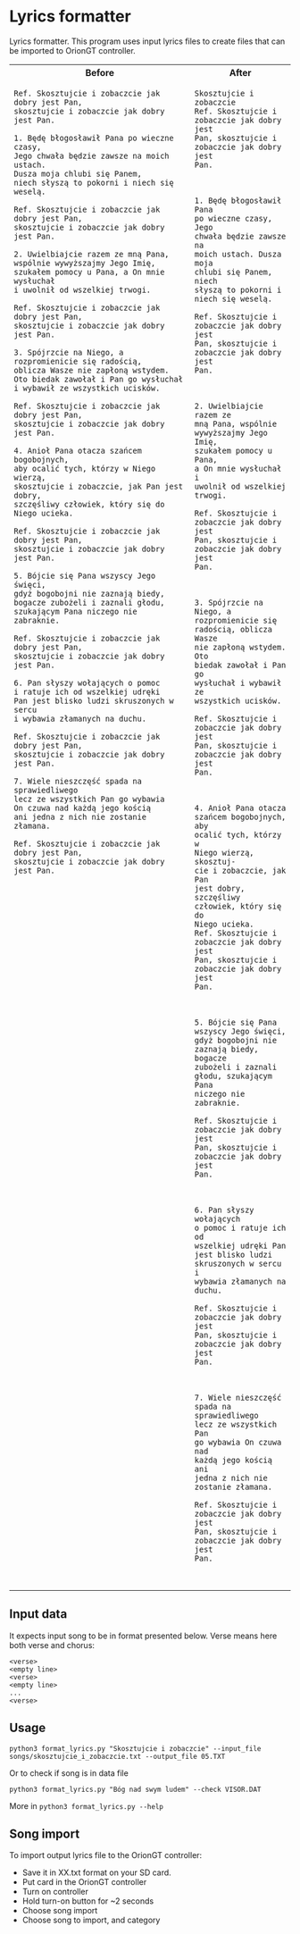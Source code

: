 # Lyrics formatter

Lyrics formatter.
This program uses input lyrics files to create files that can be imported to OrionGT controller.

<table>
<tr>
<th> Before </th>
<th> After </th>
</tr>
<tr>
<td valign='top'>

```
Ref. Skosztujcie i zobaczcie jak dobry jest Pan,
skosztujcie i zobaczcie jak dobry jest Pan.

1. Będę błogosławił Pana po wieczne czasy,
Jego chwała będzie zawsze na moich ustach.
Dusza moja chlubi się Panem,
niech słyszą to pokorni i niech się weselą.

Ref. Skosztujcie i zobaczcie jak dobry jest Pan,
skosztujcie i zobaczcie jak dobry jest Pan.

2. Uwielbiajcie razem ze mną Pana,
wspólnie wywyższajmy Jego Imię,
szukałem pomocy u Pana, a On mnie wysłuchał
i uwolnił od wszelkiej trwogi.

Ref. Skosztujcie i zobaczcie jak dobry jest Pan,
skosztujcie i zobaczcie jak dobry jest Pan.

3. Spójrzcie na Niego, a rozpromienicie się radością,
oblicza Wasze nie zapłoną wstydem.
Oto biedak zawołał i Pan go wysłuchał
i wybawił ze wszystkich ucisków.

Ref. Skosztujcie i zobaczcie jak dobry jest Pan,
skosztujcie i zobaczcie jak dobry jest Pan.

4. Anioł Pana otacza szańcem bogobojnych,
aby ocalić tych, którzy w Niego wierzą,
skosztujcie i zobaczcie, jak Pan jest dobry,
szczęśliwy człowiek, który się do Niego ucieka.

Ref. Skosztujcie i zobaczcie jak dobry jest Pan,
skosztujcie i zobaczcie jak dobry jest Pan.

5. Bójcie się Pana wszyscy Jego święci,
gdyż bogobojni nie zaznają biedy,
bogacze zubożeli i zaznali głodu,
szukającym Pana niczego nie zabraknie.

Ref. Skosztujcie i zobaczcie jak dobry jest Pan,
skosztujcie i zobaczcie jak dobry jest Pan.

6. Pan słyszy wołających o pomoc
i ratuje ich od wszelkiej udręki
Pan jest blisko ludzi skruszonych w sercu
i wybawia złamanych na duchu.

Ref. Skosztujcie i zobaczcie jak dobry jest Pan,
skosztujcie i zobaczcie jak dobry jest Pan.

7. Wiele nieszczęść spada na sprawiedliwego
lecz ze wszystkich Pan go wybawia
On czuwa nad każdą jego kością
ani jedna z nich nie zostanie złamana.

Ref. Skosztujcie i zobaczcie jak dobry jest Pan,
skosztujcie i zobaczcie jak dobry jest Pan.
```

</td>
<td valign='top'>

```
Skosztujcie i zobaczcie
Ref. Skosztujcie i
zobaczcie jak dobry jest
Pan, skosztujcie i
zobaczcie jak dobry jest
Pan.



1. Będę błogosławił Pana
po wieczne czasy, Jego
chwała będzie zawsze na
moich ustach. Dusza moja
chlubi się Panem, niech
słyszą to pokorni i
niech się weselą.

Ref. Skosztujcie i
zobaczcie jak dobry jest
Pan, skosztujcie i
zobaczcie jak dobry jest
Pan.



2. Uwielbiajcie razem ze
mną Pana, wspólnie
wywyższajmy Jego Imię,
szukałem pomocy u Pana,
a On mnie wysłuchał i
uwolnił od wszelkiej
trwogi.

Ref. Skosztujcie i
zobaczcie jak dobry jest
Pan, skosztujcie i
zobaczcie jak dobry jest
Pan.



3. Spójrzcie na Niego, a
rozpromienicie się
radością, oblicza Wasze
nie zapłoną wstydem. Oto
biedak zawołał i Pan go
wysłuchał i wybawił ze
wszystkich ucisków.

Ref. Skosztujcie i
zobaczcie jak dobry jest
Pan, skosztujcie i
zobaczcie jak dobry jest
Pan.



4. Anioł Pana otacza
szańcem bogobojnych, aby
ocalić tych, którzy w
Niego wierzą, skosztuj-
cie i zobaczcie, jak Pan
jest dobry, szczęśliwy
człowiek, który się do
Niego ucieka.
Ref. Skosztujcie i
zobaczcie jak dobry jest
Pan, skosztujcie i
zobaczcie jak dobry jest
Pan.



5. Bójcie się Pana
wszyscy Jego święci,
gdyż bogobojni nie
zaznają biedy, bogacze
zubożeli i zaznali
głodu, szukającym Pana
niczego nie zabraknie.

Ref. Skosztujcie i
zobaczcie jak dobry jest
Pan, skosztujcie i
zobaczcie jak dobry jest
Pan.



6. Pan słyszy wołających
o pomoc i ratuje ich od
wszelkiej udręki Pan
jest blisko ludzi
skruszonych w sercu i
wybawia złamanych na
duchu.

Ref. Skosztujcie i
zobaczcie jak dobry jest
Pan, skosztujcie i
zobaczcie jak dobry jest
Pan.



7. Wiele nieszczęść
spada na sprawiedliwego
lecz ze wszystkich Pan
go wybawia On czuwa nad
każdą jego kością ani
jedna z nich nie
zostanie złamana.

Ref. Skosztujcie i
zobaczcie jak dobry jest
Pan, skosztujcie i
zobaczcie jak dobry jest
Pan.



```

</td>
</tr>
</table>


## Input data

It expects input song to be in format presented below. Verse means here both verse and chorus:
```
<verse>
<empty line>
<verse>
<empty line>
...
<verse>
```

## Usage
```
python3 format_lyrics.py "Skosztujcie i zobaczcie" --input_file songs/skosztujcie_i_zobaczcie.txt --output_file 05.TXT
```

Or to check if song is in data file
```
python3 format_lyrics.py "Bóg nad swym ludem" --check VISOR.DAT
```

More in `python3 format_lyrics.py --help`

## Song import
To import output lyrics file to the OrionGT controller:
- Save it in XX.txt format on your SD card.
- Put card in the OrionGT controller
- Turn on controller
- Hold turn-on button for ~2 seconds
- Choose song import
- Choose song to import, and category
